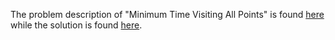 The problem description of "Minimum Time Visiting All Points" is found [here](https://leetcode.com/problems/minimum-time-visiting-all-points/) while the solution is found [here](https://github.com/aurimas13/Solutions-To-Problems/blob/main/LeetCode/Python%20Solutions/Minimum%20Time%20Visiting%20All%20Points/minimum.py).
